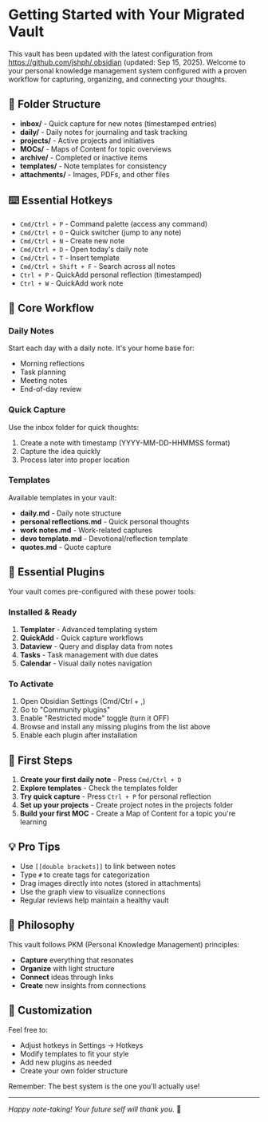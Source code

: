 # Getting Started with Your Migrated Vault

This vault has been updated with the latest configuration from https://github.com/jshph/.obsidian (updated: Sep 15, 2025). Welcome to your personal knowledge management system configured with a proven workflow for capturing, organizing, and connecting your thoughts.

## 📁 Folder Structure

- **inbox/** - Quick capture for new notes (timestamped entries)
- **daily/** - Daily notes for journaling and task tracking
- **projects/** - Active projects and initiatives
- **MOCs/** - Maps of Content for topic overviews
- **archive/** - Completed or inactive items
- **templates/** - Note templates for consistency
- **attachments/** - Images, PDFs, and other files

## ⌨️ Essential Hotkeys

- `Cmd/Ctrl + P` - Command palette (access any command)
- `Cmd/Ctrl + O` - Quick switcher (jump to any note)
- `Cmd/Ctrl + N` - Create new note
- `Cmd/Ctrl + D` - Open today's daily note
- `Cmd/Ctrl + T` - Insert template
- `Cmd/Ctrl + Shift + F` - Search across all notes
- `Ctrl + P` - QuickAdd personal reflection (timestamped)
- `Ctrl + W` - QuickAdd work note

## 🚀 Core Workflow

### Daily Notes
Start each day with a daily note. It's your home base for:
- Morning reflections
- Task planning
- Meeting notes
- End-of-day review

### Quick Capture
Use the inbox folder for quick thoughts:
1. Create a note with timestamp (YYYY-MM-DD-HHMMSS format)
2. Capture the idea quickly
3. Process later into proper location

### Templates
Available templates in your vault:
- **daily.md** - Daily note structure
- **personal reflections.md** - Quick personal thoughts
- **work notes.md** - Work-related captures
- **devo template.md** - Devotional/reflection template
- **quotes.md** - Quote capture

## 🔌 Essential Plugins

Your vault comes pre-configured with these power tools:

### Installed & Ready
1. **Templater** - Advanced templating system
2. **QuickAdd** - Quick capture workflows
3. **Dataview** - Query and display data from notes
4. **Tasks** - Task management with due dates
5. **Calendar** - Visual daily notes navigation

### To Activate
1. Open Obsidian Settings (Cmd/Ctrl + ,)
2. Go to "Community plugins"
3. Enable "Restricted mode" toggle (turn it OFF)
4. Browse and install any missing plugins from the list above
5. Enable each plugin after installation

## 📝 First Steps

1. **Create your first daily note** - Press `Cmd/Ctrl + D`
2. **Explore templates** - Check the templates folder
3. **Try quick capture** - Press `Ctrl + P` for personal reflection
4. **Set up your projects** - Create project notes in the projects folder
5. **Build your first MOC** - Create a Map of Content for a topic you're learning

## 💡 Pro Tips

- Use `[[double brackets]]` to link between notes
- Type `#` to create tags for categorization
- Drag images directly into notes (stored in attachments)
- Use the graph view to visualize connections
- Regular reviews help maintain a healthy vault

## 🎯 Philosophy

This vault follows PKM (Personal Knowledge Management) principles:
- **Capture** everything that resonates
- **Organize** with light structure
- **Connect** ideas through links
- **Create** new insights from connections

## 🔧 Customization

Feel free to:
- Adjust hotkeys in Settings → Hotkeys
- Modify templates to fit your style
- Add new plugins as needed
- Create your own folder structure

Remember: The best system is the one you'll actually use!

---
*Happy note-taking! Your future self will thank you.* 🚀